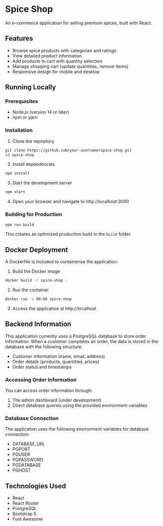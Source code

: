# Spice Shop

An e-commerce application for selling premium spices, built with React.

## Features

- Browse spice products with categories and ratings
- View detailed product information
- Add products to cart with quantity selection
- Manage shopping cart (update quantities, remove items)
- Responsive design for mobile and desktop

## Running Locally

### Prerequisites

- Node.js (version 14 or later)
- npm or yarn

### Installation

1. Clone the repository
```bash
git clone https://github.com/your-username/spice-shop.git
cd spice-shop
```

2. Install dependencies
```bash
npm install
```

3. Start the development server
```bash
npm start
```

4. Open your browser and navigate to http://localhost:3000

### Building for Production

```bash
npm run build
```

This creates an optimized production build in the `build` folder.

## Docker Deployment

A Dockerfile is included to containerize the application:

1. Build the Docker image
```bash
docker build -t spice-shop .
```

2. Run the container
```bash
docker run -p 80:80 spice-shop
```

3. Access the application at http://localhost

## Backend Information

This application currently uses a PostgreSQL database to store order information. When a customer completes an order, the data is stored in the database with the following structure:

- Customer information (name, email, address)
- Order details (products, quantities, prices)
- Order status and timestamps

### Accessing Order Information

You can access order information through:

1. The admin dashboard (under development)
2. Direct database queries using the provided environment variables

### Database Connection

The application uses the following environment variables for database connection:
- DATABASE_URL
- PGPORT
- PGUSER
- PGPASSWORD
- PGDATABASE
- PGHOST

## Technologies Used

- React
- React Router
- PostgreSQL
- Bootstrap 5
- Font Awesome